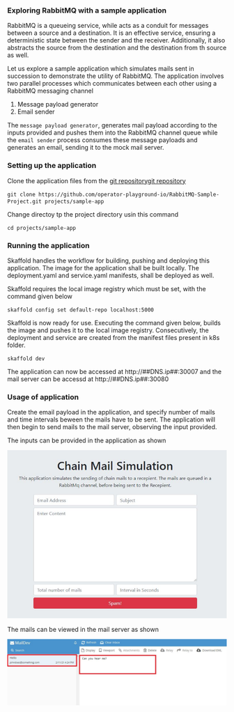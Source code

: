 
### Exploring RabbitMQ with a sample application

RabbitMQ is a queueing service, while acts as a conduit for messages between a source and a destination. It is an effective service, ensuring a deterministic state between the sender and the receiver. Additionally, it also abstracts the source from the destination and the destination from th source as well.

Let us explore a sample application which simulates mails sent in succession to demonstrate the utility of RabbitMQ. The application involves two parallel processes which communicates between each other using a RabbitMQ messaging channel
1. Message payload generator
2. Email sender

The `message payload generator`, generates mail payload according to the inputs provided and pushes them into the RabbitMQ channel queue while the `email sender` process consumes these message payloads and generates an email, sending it to the mock mail server. 

### Setting up the application

Clone the application files from the [git repositorygit repository](https://github.com/operator-playground-io/RabbitMQ-Sample-Project.git)

```execute
git clone https://github.com/operator-playground-io/RabbitMQ-Sample-Project.git projects/sample-app
```

Change directoy tp the project directory usin this command

```execute 
cd projects/sample-app
```

### Running the application

Skaffold handles the workflow for building, pushing and deploying this application. The image for the application shall be built locally. The deployment.yaml and service.yaml manifests, shall be deployed as well.

Skaffold requires the local image registry which must be set, with the command given below

```execute
skaffold config set default-repo localhost:5000
```

Skaffold is now ready for use. Executing the command given below, builds the image and pushes it to the local image registry. Consecutively, the deployment and service are created from the manifest files present in k8s folder.

```execute
skaffold dev
```

The application can now be accessed at http://##DNS.ip##:30007 and the mail server can be accessd at http://##DNS.ip##:30080

### Usage of application

Create the email payload in the application, and specify number of mails and time intervals beween the mails have to be sent. The application will then begin to send mails to the mail server, observing the input provided.

The inputs can be provided in the application as shown

![](_images/app.JPG)

The mails can be viewed in the mail server as shown

![](_images/mail.JPG)

